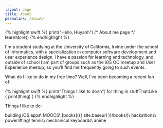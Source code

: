 ```yaml
---
layout: page
title: About
permalink: /about/
---
```

{% highlight swift %}
print("Hello, Huyanh")
/* About me page */
learnMore()
{% endhighlight %}

I'm a student studying at the University of California, Irvine under the school of Informatics, with a
specialization in computer software development and user experience design. I have a passion for learning
and technology, and outside of school I am part of groups such as the iOS OC meetup and User Experience
meetup, so you'll find me frequently going to such events.

What do I like to do in my free time? Well, I've been becoming a recent fan of:

{% highlight swift %}
print("Things I like to do:\n")
for thing in stuffThatILike {
    print(thing)
}
{% endhighlight %}

Things I like to do:

building iOS apps\\
MOOCS\\
[books]({{ site.baseurl }}/books/)\\
hackathons\\
powerlifting\\
tennis\\
mechanical keyboards\\
anime
